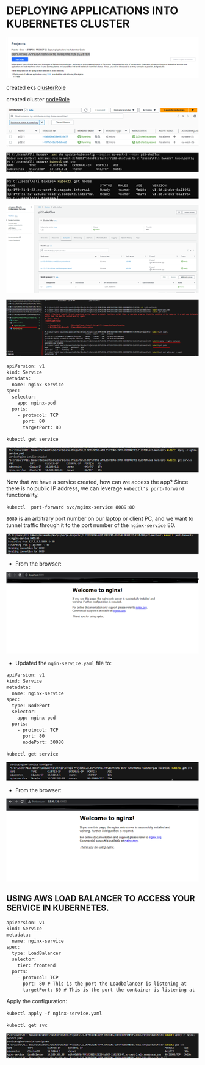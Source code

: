 # DEPLOYING APPLICATIONS INTO KUBERNETES CLUSTER

![pr22](./images/pr22.PNG)

created eks [clusterRole](https://docs.aws.amazon.com/eks/latest/userguide/service_IAM_role.html#create-service-role)

created cluster [nodeRole](https://stackoverflow.com/questions/71087365/aws-eks-cluster-nodes-creation-iam-role)


![instances](./images/node-instances.PNG)

![clustersvc](./images/Cluster-service.PNG)

![nodes](./images/nodes.PNG)

![node-grp](./images/nodegrp-nodes.PNG)


![nginx-pod](./images/nginx-pod.PNG)

```
apiVersion: v1
kind: Service
metadata:
  name: nginx-service
spec:
  selector:
    app: nginx-pod
  ports:
    - protocol: TCP
      port: 80
      targetPort: 80
```

`kubectl get service`

![service](./images/nodeservice.PNG)

Now that we have a service created, how can we access the app? Since there is no public IP address, we can leverage `kubectl's port-forward` functionality.

`kubectl  port-forward svc/nginx-service 8089:80`

`8089` is an arbitrary port number on our laptop or client PC, and we want to tunnel traffic through it to the port number of the `nginx-service` 80.


![forward](./images/port-forward.PNG)


* From the browser:

![localhost](./images/localhost.PNG)


* Updated the `ngin-service.yaml` file to:

```
apiVersion: v1
kind: Service
metadata:
  name: nginx-service
spec:
  type: NodePort
  selector:
    app: nginx-pod
  ports:
    - protocol: TCP
      port: 80
      nodePort: 30080
```

`kubectl get service`

![nodeportupdate](./images/nodeportupdate.PNG)

* From the browser:

![nodeport](./images/nodeport.PNG)



## USING AWS LOAD BALANCER TO ACCESS YOUR SERVICE IN KUBERNETES.

```
apiVersion: v1
kind: Service
metadata:
  name: nginx-service
spec:
  type: LoadBalancer
  selector:
    tier: frontend
  ports:
    - protocol: TCP
      port: 80 # This is the port the Loadbalancer is listening at
      targetPort: 80 # This is the port the container is listening at
```

Apply the configuration:

`kubectl apply -f nginx-service.yaml`

`kubectl get svc`

![loadbalancer](./images/lb.PNG)





















